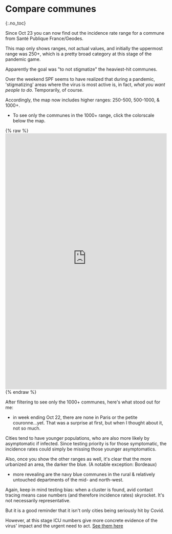 # Compare communes
{:.no_toc}

Since Oct 23 you can now find out the incidence rate range for a commune from Santé Publique France/Geodes.

This map only shows ranges, not actual values, and initially the uppermost range was 250+, which is a pretty broad category at this stage of the pandemic game.

Apparently the goal was "to not stigmatize" the heaviest-hit communes.

Over the weekend SPF seems to have realized that during a pandemic, 'stigmatizing' areas where the virus is most active is, in fact,  _what you want people to do_. Temporarily, of course.

Accordingly, the map now includes higher ranges: 250-500, 500-1000, & 1000+.

* To see only the communes in the 1000+ range, click the colorscale below the map.</blockquote>

{% raw %}<iframe id="igraph" scrolling="no" style="border:none;" seamless="seamless" src="https://geodes.santepubliquefrance.fr/#c=indicator&f=0&i=sg_iris_imp.ti&s=2020-10-16-2020-10-22&t=a01&view=map9" height="800" width="100%"></iframe>
{% endraw %}

After filtering to see only the 1000+ communes, here's what stood out for me:
* in week ending Oct 22, there are none in Paris or the petite couronne...yet. That was a surprise at first, but when I thought about it, not so much.

Cities tend to have younger populations, who are also more likely by asymptomatic if infected. Since testing priority is for those symptomatic, the incidence rates could simply be missing those younger asymptomatics.

Also, once you show the other ranges as well, it's clear that the more urbanized an area, the darker the blue. (A notable exception: Bordeaux)

* more revealing are the navy blue communes in the rural & relatively untouched departments of the mid- and north-west.

Again, keep in mind testing bias: when a cluster is found, avid contact tracing means case numbers (and therefore incidence rates) skyrocket. It's not necessarily representative.

But it is a good reminder that it isn't only cities being seriously hit by Covid.

However, at this stage ICU numbers give more concrete evidence of the virus' impact and the urgent need to act. [See them here](index.md#ICUs-are-hurting)
